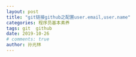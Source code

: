 ```yaml
---
layout: post
title: "git链接github之配置user.email,user.name"
categories: 程序员基本素养
tags: git  github
date: 2019-10-26
# comments: true
author: 孙光林
---
```


